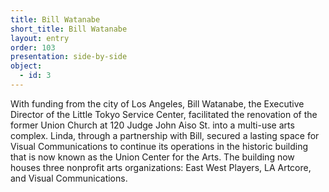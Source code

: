 ```yaml
---
title: Bill Watanabe
short_title: Bill Watanabe
layout: entry
order: 103
presentation: side-by-side
object:
  - id: 3
---
```


With funding from the city of Los Angeles, Bill Watanabe, the Executive Director of the Little Tokyo Service Center, facilitated the renovation of the former Union Church at 120 Judge John Aiso St. into a multi-use arts complex. Linda, through a partnership with Bill, secured a lasting space for Visual Communications to continue its operations in the historic building that is now known as the Union Center for the Arts. The building now houses three nonprofit arts organizations: East West Players, LA Artcore, and Visual Communications.

